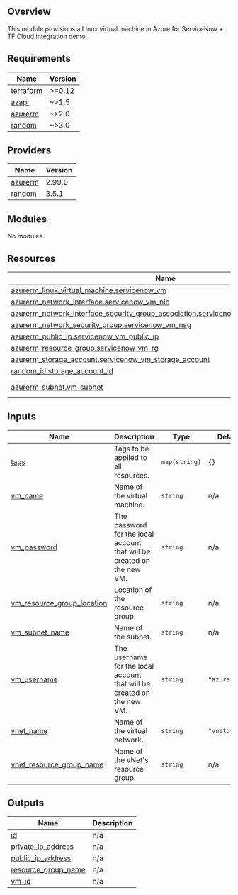 ## Overview

This module provisions a Linux virtual machine in Azure for ServiceNow + TF Cloud integration demo.
## Requirements

| Name | Version |
|------|---------|
| <a name="requirement_terraform"></a> [terraform](#requirement\_terraform) | >=0.12 |
| <a name="requirement_azapi"></a> [azapi](#requirement\_azapi) | ~>1.5 |
| <a name="requirement_azurerm"></a> [azurerm](#requirement\_azurerm) | ~>2.0 |
| <a name="requirement_random"></a> [random](#requirement\_random) | ~>3.0 |

## Providers

| Name | Version |
|------|---------|
| <a name="provider_azurerm"></a> [azurerm](#provider\_azurerm) | 2.99.0 |
| <a name="provider_random"></a> [random](#provider\_random) | 3.5.1 |

## Modules

No modules.

## Resources

| Name | Type |
|------|------|
| [azurerm_linux_virtual_machine.servicenow_vm](https://registry.terraform.io/providers/hashicorp/azurerm/latest/docs/resources/linux_virtual_machine) | resource |
| [azurerm_network_interface.servicenow_vm_nic](https://registry.terraform.io/providers/hashicorp/azurerm/latest/docs/resources/network_interface) | resource |
| [azurerm_network_interface_security_group_association.servicenow_vm_nic_nsg_association](https://registry.terraform.io/providers/hashicorp/azurerm/latest/docs/resources/network_interface_security_group_association) | resource |
| [azurerm_network_security_group.servicenow_vm_nsg](https://registry.terraform.io/providers/hashicorp/azurerm/latest/docs/resources/network_security_group) | resource |
| [azurerm_public_ip.servicenow_vm_public_ip](https://registry.terraform.io/providers/hashicorp/azurerm/latest/docs/resources/public_ip) | resource |
| [azurerm_resource_group.servicenow_vm_rg](https://registry.terraform.io/providers/hashicorp/azurerm/latest/docs/resources/resource_group) | resource |
| [azurerm_storage_account.servicenow_vm_storage_account](https://registry.terraform.io/providers/hashicorp/azurerm/latest/docs/resources/storage_account) | resource |
| [random_id.storage_account_id](https://registry.terraform.io/providers/hashicorp/random/latest/docs/resources/id) | resource |
| [azurerm_subnet.vm_subnet](https://registry.terraform.io/providers/hashicorp/azurerm/latest/docs/data-sources/subnet) | data source |

## Inputs

| Name | Description | Type | Default | Required |
|------|-------------|------|---------|:--------:|
| <a name="input_tags"></a> [tags](#input\_tags) | Tags to be applied to all resources. | `map(string)` | `{}` | no |
| <a name="input_vm_name"></a> [vm\_name](#input\_vm\_name) | Name of the virtual machine. | `string` | n/a | yes |
| <a name="input_vm_password"></a> [vm\_password](#input\_vm\_password) | The password for the local account that will be created on the new VM. | `string` | n/a | yes |
| <a name="input_vm_resource_group_location"></a> [vm\_resource\_group\_location](#input\_vm\_resource\_group\_location) | Location of the resource group. | `string` | n/a | yes |
| <a name="input_vm_subnet_name"></a> [vm\_subnet\_name](#input\_vm\_subnet\_name) | Name of the subnet. | `string` | n/a | yes |
| <a name="input_vm_username"></a> [vm\_username](#input\_vm\_username) | The username for the local account that will be created on the new VM. | `string` | `"azureadmin"` | no |
| <a name="input_vnet_name"></a> [vnet\_name](#input\_vnet\_name) | Name of the virtual network. | `string` | `"vnetdemo"` | no |
| <a name="input_vnet_resource_group_name"></a> [vnet\_resource\_group\_name](#input\_vnet\_resource\_group\_name) | Name of the vNet's resource group. | `string` | n/a | yes |

## Outputs

| Name | Description |
|------|-------------|
| <a name="output_id"></a> [id](#output\_id) | n/a |
| <a name="output_private_ip_address"></a> [private\_ip\_address](#output\_private\_ip\_address) | n/a |
| <a name="output_public_ip_address"></a> [public\_ip\_address](#output\_public\_ip\_address) | n/a |
| <a name="output_resource_group_name"></a> [resource\_group\_name](#output\_resource\_group\_name) | n/a |
| <a name="output_vm_id"></a> [vm\_id](#output\_vm\_id) | n/a |
